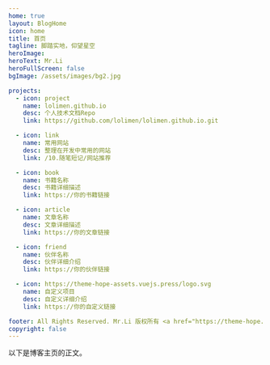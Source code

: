 ```yaml
---
home: true
layout: BlogHome
icon: home
title: 首页
tagline: 脚踏实地，仰望星空
heroImage:
heroText: Mr.Li
heroFullScreen: false
bgImage: /assets/images/bg2.jpg

projects:
  - icon: project
    name: lolimen.github.io
    desc: 个人技术文档Repo
    link: https://github.com/lolimen/lolimen.github.io.git

  - icon: link
    name: 常用网站
    desc: 整理在开发中常用的网站
    link: /10.随笔短记/网站推荐

  - icon: book
    name: 书籍名称
    desc: 书籍详细描述
    link: https://你的书籍链接

  - icon: article
    name: 文章名称
    desc: 文章详细描述
    link: https://你的文章链接

  - icon: friend
    name: 伙伴名称
    desc: 伙伴详细介绍
    link: https://你的伙伴链接

  - icon: https://theme-hope-assets.vuejs.press/logo.svg
    name: 自定义项目
    desc: 自定义详细介绍
    link: https://你的自定义链接

footer: All Rights Reserved. Mr.Li 版权所有 <a href="https://theme-hope.vuejs.press/zh/" target="_blank">友情链接</a>
copyright: false
---
```


以下是博客主页的正文。

